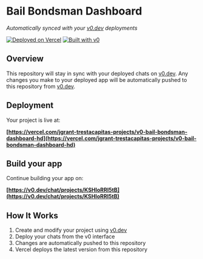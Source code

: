 # Bail Bondsman Dashboard

*Automatically synced with your [v0.dev](https://v0.dev) deployments*

[![Deployed on Vercel](https://img.shields.io/badge/Deployed%20on-Vercel-black?style=for-the-badge&logo=vercel)](https://vercel.com/jgrant-trestacapitas-projects/v0-bail-bondsman-dashboard-hd)
[![Built with v0](https://img.shields.io/badge/Built%20with-v0.dev-black?style=for-the-badge)](https://v0.dev/chat/projects/KSHIoRRI5tB)

## Overview

This repository will stay in sync with your deployed chats on [v0.dev](https://v0.dev).
Any changes you make to your deployed app will be automatically pushed to this repository from [v0.dev](https://v0.dev).

## Deployment

Your project is live at:

**[https://vercel.com/jgrant-trestacapitas-projects/v0-bail-bondsman-dashboard-hd](https://vercel.com/jgrant-trestacapitas-projects/v0-bail-bondsman-dashboard-hd)**

## Build your app

Continue building your app on:

**[https://v0.dev/chat/projects/KSHIoRRI5tB](https://v0.dev/chat/projects/KSHIoRRI5tB)**

## How It Works

1. Create and modify your project using [v0.dev](https://v0.dev)
2. Deploy your chats from the v0 interface
3. Changes are automatically pushed to this repository
4. Vercel deploys the latest version from this repository